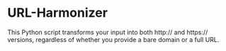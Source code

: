 # URL-Harmonizer
This Python script transforms your input into both http:// and https:// versions, regardless of whether you provide a bare domain or a full URL.
